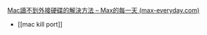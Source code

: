 [Mac讀不到外接硬碟的解決方法 – Max的每一天 (max-everyday.com)](https://max-everyday.com/2020/11/mac-external-hard-drive-not-mounting/)

- [[mac kill port]]
